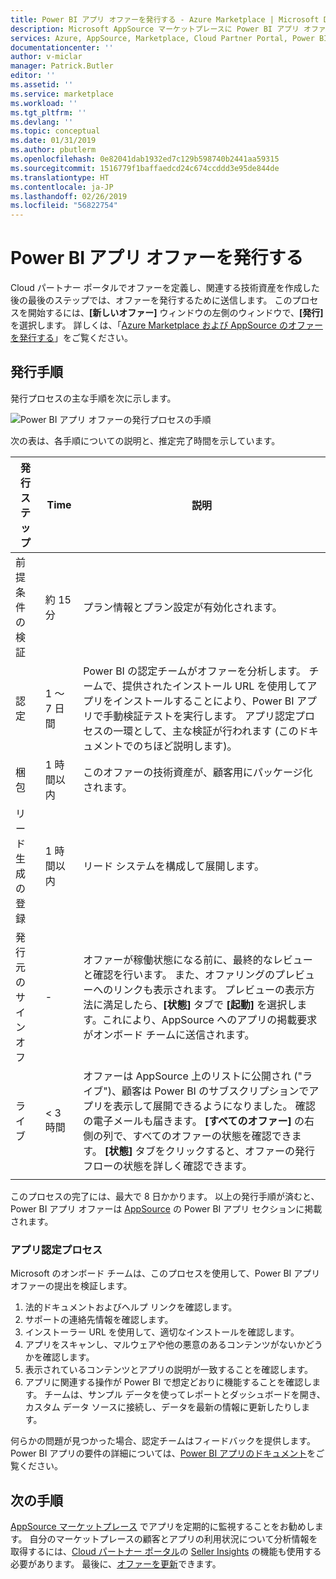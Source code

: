 ```yaml
---
title: Power BI アプリ オファーを発行する - Azure Marketplace | Microsoft Docs
description: Microsoft AppSource マーケットプレースに Power BI アプリ オファーを発行します。
services: Azure, AppSource, Marketplace, Cloud Partner Portal, Power BI
documentationcenter: ''
author: v-miclar
manager: Patrick.Butler
editor: ''
ms.assetid: ''
ms.service: marketplace
ms.workload: ''
ms.tgt_pltfrm: ''
ms.devlang: ''
ms.topic: conceptual
ms.date: 01/31/2019
ms.author: pbutlerm
ms.openlocfilehash: 0e82041dab1932ed7c129b598740b2441aa59315
ms.sourcegitcommit: 1516779f1baffaedcd24c674ccddd3e95de844de
ms.translationtype: HT
ms.contentlocale: ja-JP
ms.lasthandoff: 02/26/2019
ms.locfileid: "56822754"
---
```

# <a name="publish-a-power-bi-app-offer"></a>Power BI アプリ オファーを発行する

Cloud パートナー ポータルでオファーを定義し、関連する技術資産を作成した後の最後のステップでは、オファーを発行するために送信します。 このプロセスを開始するには、**[新しいオファー]** ウィンドウの左側のウィンドウで、**[発行]** を選択します。 詳しくは、「[Azure Marketplace および AppSource のオファーを発行する](../manage-offers/cpp-publish-offer.md)」をご覧ください。


## <a name="publishing-steps"></a>発行手順

発行プロセスの主な手順を次に示します。

![Power BI アプリ オファーの発行プロセスの手順](./media/publishing-process-steps.png)

次の表は、各手順についての説明と、推定完了時間を示しています。

|   発行ステップ            |   Time     |   説明                                                                  |
| --------------------         |------------| ----------------                                                               |
| 前提条件の検証       | 約 15 分     | プラン情報とプラン設定が有効化されます。                            |
| 認定                | 1 ～ 7 日間   | Power BI の認定チームがオファーを分析します。 チームで、提供されたインストール URL を使用してアプリをインストールすることにより、Power BI アプリで手動検証テストを実行します。 アプリ認定プロセスの一環として、主な検証が行われます (このドキュメントでのちほど説明します)。         |
| 梱包                    | 1 時間以内  | このオファーの技術資産が、顧客用にパッケージ化されます。                        |
| リード生成の登録 | 1 時間以内  | リード システムを構成して展開します。                                      |
| 発行元のサインオフ            | \-         | オファーが稼働状態になる前に、最終的なレビューと確認を行います。 また、オファリングのプレビューへのリンクも表示されます。 プレビューの表示方法に満足したら、**[状態]** タブで **[起動]** を選択します。これにより、AppSource へのアプリの掲載要求がオンボード チームに送信されます。    |
| ライブ                         | \< 3 時間 | オファーは AppSource 上のリストに公開され ("ライブ")、顧客は Power BI のサブスクリプションでアプリを表示して展開できるようになりました。 確認の電子メールも届きます。 **[すべてのオファー]** の右側の列で、すべてのオファーの状態を確認できます。 **[状態]** タブをクリックすると、オファーの発行フローの状態を詳しく確認できます。 |
|   |   |

このプロセスの完了には、最大で 8 日かかります。 以上の発行手順が済むと、Power BI アプリ オファーは [AppSource](https://appsource.microsoft.com/marketplace/apps?product=power-bi%20) の Power BI アプリ セクションに掲載されます。


### <a name="app-certification-process"></a>アプリ認定プロセス

Microsoft のオンボード チームは、このプロセスを使用して、Power BI アプリ オファーの提出を検証します。

1. 法的ドキュメントおよびヘルプ リンクを確認します。
2. サポートの連絡先情報を確認します。
3. インストーラー URL を使用して、適切なインストールを確認します。
4. アプリをスキャンし、マルウェアや他の悪意のあるコンテンツがないかどうかを確認します。
5. 表示されているコンテンツとアプリの説明が一致することを確認します。
6. アプリに関連する操作が Power BI で想定どおりに機能することを確認します。 チームは、サンプル データを使ってレポートとダッシュボードを開き、カスタム データ ソースに接続し、データを最新の情報に更新したりします。

何らかの問題が見つかった場合、認定チームはフィードバックを提供します。  Power BI アプリの要件の詳細については、[Power BI アプリのドキュメント](https://go.microsoft.com/fwlink/?linkid=2028636)をご覧ください。


## <a name="next-steps"></a>次の手順

[AppSource マーケットプレース](https://appsource.microsoft.com) でアプリを定期的に監視することをお勧めします。  自分のマーケットプレースの顧客とアプリの利用状況について分析情報を取得するには、[Cloud パートナー ポータル](https://cloudpartner.azure.com/#insights)の [Seller Insights](../../cloud-partner-portal-orig/si-getting-started.md) の機能も使用する必要があります。 最後に、[オファーを更新](./cpp-update-existing-offer.md)できます。
